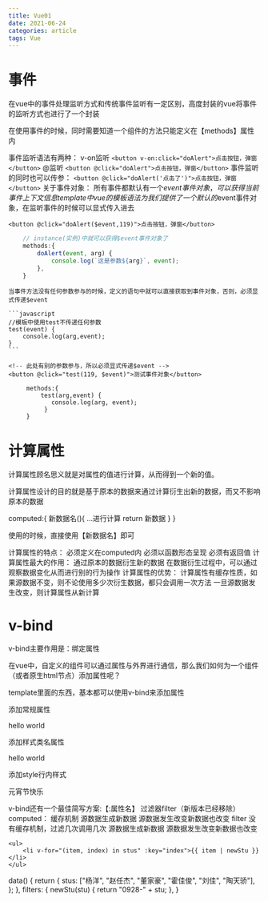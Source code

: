```yaml
---
title: Vue01
date: 2021-06-24
categories: article
tags: Vue
---
```

# 事件
在vue中的事件处理监听方式和传统事件监听有一定区别，高度封装的vue将事件的监听方式也进行了一个封装

在使用事件的时候，同时需要知道一个组件的方法只能定义在【methods】属性内

事件监听语法有两种：
    v-on监听
         `<button v-on:click="doAlert">点击按钮，弹窗</button>`
    @监听
         `<button @click="doAlert">点击按钮，弹窗</button>`
事件监听的同时也可以传参：
         `<button @click="doAlert('点击了')">点击按钮，弹窗</button>`
关于事件对象：
    所有事件都默认有一个$event事件对象，可以获得当前事件上下文信息
    template中vue的模板语法为我们提供了一个默认的$event事件对象，在监听事件的时候可以显式传入进去

`<button @click="doAlert($event,119)">点击按钮，弹窗</button>`

```javascript
    // instance(实例)中就可以获得$event事件对象了
    methods:{
        doAlert(event, arg) {
            console.log(`这是参数${arg}`, event); 
        },
    }

```
    当事件方法没有任何参数参与的时候，定义的语句中就可以直接获取到事件对象，否则，必须显式传递$event

    ```javascript
    //模板中使用test不传递任何参数
    test(event) {
        console.log(arg,event);
    }
    ```

  	<!-- 此处有别的参数参与，所以必须显式传递$event -->
  	<button @click="test(119, $event)">测试事件对象</button>
  
         methods:{
             test(arg,event) {
                console.log(arg, event);
              }
         }
   
  
# 计算属性
计算属性顾名思义就是对属性的值进行计算，从而得到一个新的值。

计算属性设计的目的就是基于原本的数据来通过计算衍生出新的数据，而又不影响原本的数据

computed:{
	新数据名(){
		...进行计算
		return 新数据
	}
}

使用的时候，直接使用【新数据名】即可

计算属性的特点：
    必须定义在computed内
    必须以函数形态呈现
    必须有返回值
计算属性最大的作用：
    通过原本的数据衍生新的数据
    在数据衍生过程中，可以通过观察数据变化从而进行别的行为操作
计算属性的优势：
    计算属性有缓存性质，如果源数据不变，则不论使用多少次衍生数据，都只会调用一次方法
    一旦源数据发生改变，则计算属性从新计算

# v-bind
v-bind主要作用是：绑定属性

在vue中，自定义的组件可以通过属性与外界进行通信，那么我们如何为一个组件（或者原生html节点）添加属性呢？

template里面的东西，基本都可以使用v-bind来添加属性

添加常规属性

<!--
	基本语法：
		v-bind:属性名=“属性值（或变量）”
-->
<p v-bind:selfStr="str">hello world</p>
添加样式类名属性
<!--
	基本语法：
		v-bind:class="{类名：flag，类名：flag}"
	语法解析：
		通过flag来绝对多个class类名的灵活组合
-->
<p v-bind:class="{red:flag,blue:!flag}">hello world</p>
添加style行内样式
<!--
	基本语法：
		v-bind:style="{ dom样式属性名：样式值，。。。 }"
	语法解析：
		dom样式属性名需要使用小驼峰方式，且属性值为字符串的时候需要添加引号
-->
<p v-bind:style="{ color: 'red', fontWeight: 'bold' }">元宵节快乐</p>

v-bind还有一个最佳简写方案:【:属性名】
过滤器filter（新版本已经移除）
computed：
    缓存机制
    源数据生成新数据
    源数据发生改变新数据也改变
filter
    没有缓存机制，过滤几次调用几次
    源数据生成新数据
    源数据发生改变新数据也改变

    <ul>
        <li v-for="(item, index) in stus" :key="index">{{ item | newStu }}</li>
    </ul>

  data() {
    return {
      stus: ["杨洋", "赵任杰", "董家豪", "霍佳俊", "刘佳", "陶天骄"],
    };
  },
  filters: {
    newStu(stu) {
      return "0928-" + stu;
    },
  }